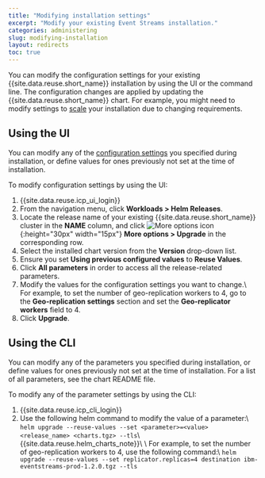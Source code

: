 ```yaml
---
title: "Modifying installation settings"
excerpt: "Modify your existing Event Streams installation."
categories: administering
slug: modifying-installation
layout: redirects
toc: true
---
```


You can modify the configuration settings for your existing {{site.data.reuse.short_name}} installation by using the UI or the command line. The configuration changes are applied by updating the {{site.data.reuse.short_name}} chart. For example, you might need to modify settings to [scale](../scaling/) your installation due to changing requirements.

## Using the UI

You can modify any of the [configuration settings](../../installing/configuring/#configuration-reference) you specified during installation, or define values for ones previously not set at the time of installation.

To modify configuration settings by using the UI:
1. {{site.data.reuse.icp_ui_login}}
2. From the navigation menu, click **Workloads > Helm Releases**.
3. Locate the release name of your existing {{site.data.reuse.short_name}} cluster in the **NAME** column, and click ![More options icon](../../../images/more_options.png "Three vertical dots for the more options icon at end of each row."){:height="30px" width="15px"} **More options > Upgrade** in the corresponding row.
4. Select the installed chart version from the **Version** drop-down list.
5. Ensure you set **Using previous configured values** to **Reuse Values**.
6. Click **All parameters** in order to access all the release-related parameters.
7. Modify the values for the configuration settings you want to change.\\
   For example, to set the number of geo-replication workers to 4, go to the **Geo-replication settings** section and set the **Geo-replicator workers** field to 4.
8. Click **Upgrade**.

## Using the CLI

You can modify any of the parameters you specified during installation, or define values for ones previously not set at the time of installation. For a list of all parameters, see the chart README file.

To modify any of the parameter settings by using the CLI:
1. {{site.data.reuse.icp_cli_login}}
2. Use the following helm command to modify the value of a parameter:\\
   `helm upgrade --reuse-values --set <parameter>=<value> <release_name> <charts.tgz> --tls`\\
   {{site.data.reuse.helm_charts_note}}\\
   \\
   For example, to set the number of geo-replication workers to 4, use the following command:\\
   `helm upgrade --reuse-values --set replicator.replicas=4 destination ibm-eventstreams-prod-1.2.0.tgz --tls`
